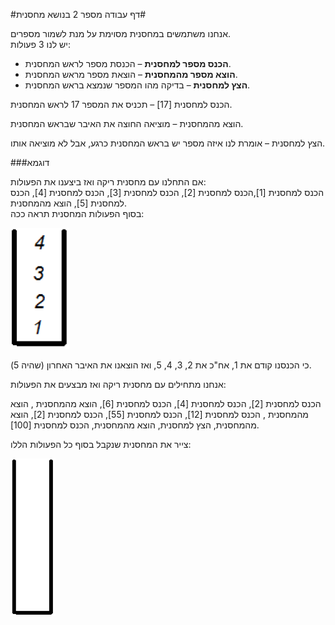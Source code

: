 #דף עבודה מספר 2 בנושא מחסנית#

אנחנו משתמשים במחסנית מסוימת על מנת לשמור מספרים.   
יש לנו 3 פעולות:

* **הכנס מספר למחסנית** – הכנסת מספר לראש המחסנית.
* **הוצא מספר מהמחסנית** – הוצאת מספר מראש המחסנית.
* **הצץ למחסנית** – בדיקה מהו המספר שנמצא בראש המחסנית.

הכנס למחסנית [17] – תכניס את המספר 17 לראש המחסנית.

הוצא מהמחסנית – מוציאה החוצה את האיבר שבראש המחסנית.

הצץ למחסנית – אומרת לנו איזה מספר יש בראש המחסנית כרגע, אבל לא מוציאה אותו.

###דוגמא

אם התחלנו עם מחסנית ריקה ואז ביצענו את הפעולות:  
הכנס למחסנית [1],הכנס למחסנית [2], הכנס למחסנית [3], הכנס למחסנית [4], הכנס למחסנית [5], הוצא מהמחסנית.   
בסוף הפעולות המחסנית תראה ככה:

<img src="img18.png" title="" >

כי הכנסנו קודם את 1, אח"כ את 2, 3, 4, 5, ואז הוצאנו את האיבר האחרון (שהיה 5).

אנחנו מתחילים עם מחסנית ריקה ואז מבצעים את הפעולות:

הכנס למחסנית [2], הכנס למחסנית [4], הכנס למחסנית [6], הוצא מהמחסנית , הוצא מהמחסנית , הכנס למחסנית [12], הכנס למחסנית [55], הכנס למחסנית [2], הוצא מהמחסנית, הצץ למחסנית, הוצא מהמחסנית, הכנס למחסנית [100].

צייר את המחסנית שנקבל בסוף כל הפעולות הללו:

<img src="img19.png" title="" >
